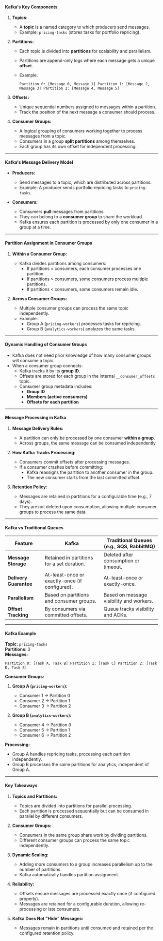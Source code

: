 #### Kafka's Key Components

1. **Topics:**
    
    - A **topic** is a named category to which producers send messages.
    - Example: `pricing-tasks` (stores tasks for portfolio repricing).
2. **Partitions:**
    
    - Each topic is divided into **partitions** for scalability and parallelism.
    - Partitions are append-only logs where each message gets a unique **offset**.
    - Example:
        
        `Partition 0: [Message 0, Message 1] Partition 1: [Message 2, Message 3] Partition 2: [Message 4, Message 5]`
        
3. **Offsets:**
    - Unique sequential numbers assigned to messages within a partition.
    - Track the position of the next message a consumer should process.
4. **Consumer Groups:**
    - A logical grouping of consumers working together to process messages from a topic.
    - Consumers in a group **split partitions** among themselves.
    - Each group has its own offset for independent processing.

---

#### Kafka's Message Delivery Model

- **Producers:**
    
    - Send messages to a topic, which are distributed across partitions.
    - Example: A producer sends portfolio repricing tasks to `pricing-tasks`.
- **Consumers:**
    
    - Consumers **pull** messages from partitions.
    - They can belong to a **consumer group** to share the workload.
    - Kafka ensures each partition is processed by only one consumer in a group at a time.

---

#### Partition Assignment in Consumer Groups

1. **Within a Consumer Group:**
    
    - Kafka divides partitions among consumers:
        - If partitions = consumers, each consumer processes one partition.
        - If partitions > consumers, some consumers process multiple partitions.
        - If partitions < consumers, some consumers remain idle.
2. **Across Consumer Groups:**
    
    - Multiple consumer groups can process the same topic independently.
    - Example:
        - Group A (`pricing-workers`) processes tasks for repricing.
        - Group B (`analytics-workers`) analyzes the same tasks.

---

#### **Dynamic Handling of Consumer Groups**

- Kafka does not need prior knowledge of how many consumer groups will consume a topic.
- When a consumer group connects:
    - Kafka tracks it by its **group ID**.
    - Offsets are stored for each group in the internal `__consumer_offsets` topic.
    - Consumer group metadata includes:
        - **Group ID**
        - **Members (active consumers)**
        - **Offsets for each partition**

---

#### **Message Processing in Kafka**

1. **Message Delivery Rules:**
    
    - A partition can only be processed by one consumer **within a group**.
    - Across groups, the same message can be consumed independently.
2. **How Kafka Tracks Processing:**
    - Consumers commit offsets after processing messages.
    - If a consumer crashes before committing:
        - Kafka reassigns the partition to another consumer in the group.
        - The new consumer starts from the last committed offset.
3. **Retention Policy:**
    - Messages are retained in partitions for a configurable time (e.g., 7 days).
    - They are not deleted upon consumption, allowing multiple consumer groups to process the same data.

---

#### **Kafka vs Traditional Queues**

|Feature|Kafka|Traditional Queues (e.g., SQS, RabbitMQ)|
|---|---|---|
|**Message Storage**|Retained in partitions for a set duration.|Deleted after consumption or timeout.|
|**Delivery Guarantee**|At-least-once or exactly-once (if configured).|At-least-once or exactly-once.|
|**Parallelism**|Based on partitions and consumer groups.|Based on message visibility and workers.|
|**Offset Tracking**|By consumers via committed offsets.|Queue tracks visibility and ACKs.|

---

#### **Kafka Example**

**Topic:** `pricing-tasks`  
**Partitions:** 3  
**Messages:**

`Partition 0: [Task A, Task B] Partition 1: [Task C] Partition 2: [Task D, Task E]`

**Consumer Groups:**

1. **Group A (`pricing-workers`):**
    
    - Consumer 1 -> Partition 0
    - Consumer 2 -> Partition 1
    - Consumer 3 -> Partition 2
2. **Group B (`analytics-workers`):**
    
    - Consumer 4 -> Partition 0
    - Consumer 5 -> Partition 1
    - Consumer 6 -> Partition 2

**Processing:**

- Group A handles repricing tasks, processing each partition independently.
- Group B processes the same partitions for analytics, independent of Group A.

---

#### Key Takeaways

1. **Topics and Partitions:**
    
    - Topics are divided into partitions for parallel processing.
    - Each partition is processed sequentially but can be consumed in parallel by different consumers.
2. **Consumer Groups:**
    
    - Consumers in the same group share work by dividing partitions.
    - Different consumer groups can process the same topic independently.
3. **Dynamic Scaling:**
    
    - Adding more consumers to a group increases parallelism up to the number of partitions.
    - Kafka automatically handles partition assignment.
4. **Reliability:**
    
    - Offsets ensure messages are processed exactly once (if configured properly).
    - Messages are retained for a configurable duration, allowing re-processing or late consumers.
5. **Kafka Does Not "Hide" Messages:**
    
    - Messages remain in partitions until consumed and retained per the configured retention policy.